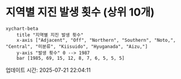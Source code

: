 # 지역별 지진 발생 횟수 (상위 10개)

```mermaid
xychart-beta
    title "지역별 지진 발생 횟수"
    x-axis ["Adjacent", "Off", "Northern", "Southern", "Noto,", "Central", "미분류", "Kiisuido", "Hyuganada", "Aizu,"]
    y-axis "발생 횟수" 0 --> 1987
    bar [1985, 69, 15, 12, 8, 7, 6, 5, 5, 5]
```

업데이트 시간: 2025-07-21 22:04:11
